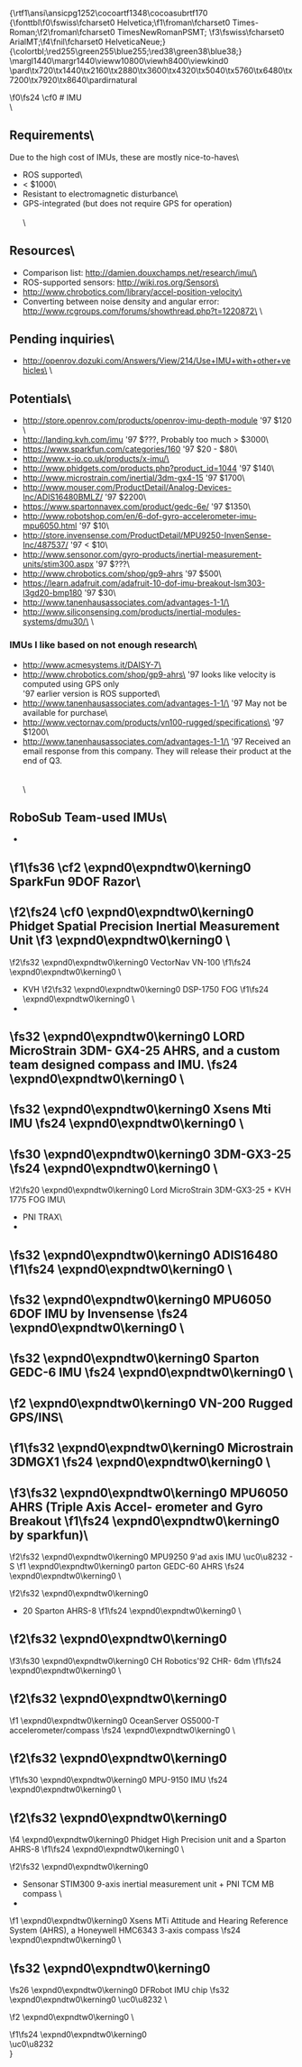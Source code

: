 {\rtf1\ansi\ansicpg1252\cocoartf1348\cocoasubrtf170
{\fonttbl\f0\fswiss\fcharset0 Helvetica;\f1\froman\fcharset0 Times-Roman;\f2\froman\fcharset0 TimesNewRomanPSMT;
\f3\fswiss\fcharset0 ArialMT;\f4\fnil\fcharset0 HelveticaNeue;}
{\colortbl;\red255\green255\blue255;\red38\green38\blue38;}
\margl1440\margr1440\vieww10800\viewh8400\viewkind0
\pard\tx720\tx1440\tx2160\tx2880\tx3600\tx4320\tx5040\tx5760\tx6480\tx7200\tx7920\tx8640\pardirnatural

\f0\fs24 \cf0 # IMU\
\
## Requirements\
Due to the high cost of IMUs, these are mostly nice-to-haves\
- ROS supported\
- < $1000\
- Resistant to electromagnetic disturbance\
- GPS-integrated (but does not require GPS for operation)\
\
\
## Resources\
- Comparison list: http://damien.douxchamps.net/research/imu/\
- ROS-supported sensors: http://wiki.ros.org/Sensors\
- http://www.chrobotics.com/library/accel-position-velocity\
- Converting between noise density and angular error: http://www.rcgroups.com/forums/showthread.php?t=1220872\
\
## Pending inquiries\
- http://openrov.dozuki.com/Answers/View/214/Use+IMU+with+other+vehicles\
\
## Potentials\
- http://store.openrov.com/products/openrov-imu-depth-module \'97 $120	\
- http://landing.kvh.com/imu \'97 $???, Probably too much > $3000\
- https://www.sparkfun.com/categories/160 \'97 $20 - $80\
- http://www.x-io.co.uk/products/x-imu/\
- http://www.phidgets.com/products.php?product_id=1044 \'97 $140\
- http://www.microstrain.com/inertial/3dm-gx4-15 \'97 $1700\
- http://www.mouser.com/ProductDetail/Analog-Devices-Inc/ADIS16480BMLZ/ \'97 $2200\
- https://www.spartonnavex.com/product/gedc-6e/ \'97 $1350\
- http://www.robotshop.com/en/6-dof-gyro-accelerometer-imu-mpu6050.html \'97 $10\
- http://store.invensense.com/ProductDetail/MPU9250-InvenSense-Inc/487537/ \'97 < $10\
- http://www.sensonor.com/gyro-products/inertial-measurement-units/stim300.aspx \'97 $???\
- http://www.chrobotics.com/shop/gp9-ahrs \'97 $500\
- https://learn.adafruit.com/adafruit-10-dof-imu-breakout-lsm303-l3gd20-bmp180 \'97 $30\
- http://www.tanenhausassociates.com/advantages-1-1/\
- http://www.siliconsensing.com/products/inertial-modules-systems/dmu30/\
\
### IMUs I like based on not enough research\
- http://www.acmesystems.it/DAISY-7\
- http://www.chrobotics.com/shop/gp9-ahrs\
\'97 looks like velocity is computed using GPS only\
\'97 earlier version is ROS supported\
- http://www.tanenhausassociates.com/advantages-1-1/\
\'97 May not be available for purchase\
- http://www.vectornav.com/products/vn100-rugged/specifications\
\'97 $1200\
- http://www.tanenhausassociates.com/advantages-1-1/\
\'97 Received an email response from this company. They will release their product at the end of Q3.\
\
\
\
## RoboSub Team-used IMUs\
- 
\f1\fs36 \cf2 \expnd0\expndtw0\kerning0
SparkFun 9DOF Razor\
- 
\f2\fs24 \cf0 \expnd0\expndtw0\kerning0
Phidget Spatial Precision Inertial Measurement Unit
\f3 \expnd0\expndtw0\kerning0
\
- 
\f2\fs32 \expnd0\expndtw0\kerning0
VectorNav VN-100 
\f1\fs24 \expnd0\expndtw0\kerning0
\
- KVH 
\f2\fs32 \expnd0\expndtw0\kerning0
DSP-1750 FOG 
\f1\fs24 \expnd0\expndtw0\kerning0
\
- 
\fs32 \expnd0\expndtw0\kerning0
LORD MicroStrain 3DM- GX4-25 AHRS, and a custom team designed compass and IMU. 
\fs24 \expnd0\expndtw0\kerning0
\
- 
\fs32 \expnd0\expndtw0\kerning0
Xsens Mti IMU
\fs24 \expnd0\expndtw0\kerning0
\
- 
\fs30 \expnd0\expndtw0\kerning0
3DM-GX3-25 
\fs24 \expnd0\expndtw0\kerning0
\
- 
\f2\fs20 \expnd0\expndtw0\kerning0
Lord MicroStrain 3DM-GX3-25 + KVH 1775 FOG IMU\
- PNI TRAX\
- 
\fs32 \expnd0\expndtw0\kerning0
ADIS16480 
\f1\fs24 \expnd0\expndtw0\kerning0
\
- 
\fs32 \expnd0\expndtw0\kerning0
MPU6050 6DOF IMU by Invensense 
\fs24 \expnd0\expndtw0\kerning0
\
- 
\fs32 \expnd0\expndtw0\kerning0
Sparton GEDC-6 IMU 
\fs24 \expnd0\expndtw0\kerning0
\
- 
\f2 \expnd0\expndtw0\kerning0
VN-200 Rugged GPS/INS\
- 
\f1\fs32 \expnd0\expndtw0\kerning0
Microstrain 3DMGX1 
\fs24 \expnd0\expndtw0\kerning0
\
- 
\f3\fs32 \expnd0\expndtw0\kerning0
MPU6050 AHRS (Triple Axis Accel- erometer and Gyro Breakout 
\f1\fs24 \expnd0\expndtw0\kerning0
by sparkfun)\
- 
\f2\fs32 \expnd0\expndtw0\kerning0
MPU9250 9\'ad axis IMU \uc0\u8232 - S
\f1 \expnd0\expndtw0\kerning0
parton GEDC-60 AHRS 
\fs24 \expnd0\expndtw0\kerning0
\

\f2\fs32 \expnd0\expndtw0\kerning0
- 20 Sparton AHRS-8 
\f1\fs24 \expnd0\expndtw0\kerning0
\

\f2\fs32 \expnd0\expndtw0\kerning0
- 
\f3\fs30 \expnd0\expndtw0\kerning0
CH Robotics\'92 CHR- 6dm 
\f1\fs24 \expnd0\expndtw0\kerning0
\

\f2\fs32 \expnd0\expndtw0\kerning0
- 
\f1 \expnd0\expndtw0\kerning0
OceanServer OS5000-T accelerometer/compass 
\fs24 \expnd0\expndtw0\kerning0
\

\f2\fs32 \expnd0\expndtw0\kerning0
- 
\f1\fs30 \expnd0\expndtw0\kerning0
MPU-9150 IMU 
\fs24 \expnd0\expndtw0\kerning0
\

\f2\fs32 \expnd0\expndtw0\kerning0
- 
\f4 \expnd0\expndtw0\kerning0
Phidget High Precision unit and a Sparton AHRS-8 
\f1\fs24 \expnd0\expndtw0\kerning0
\

\f2\fs32 \expnd0\expndtw0\kerning0
- Sensonar STIM300 9-axis inertial measurement unit + PNI TCM MB compass \
- 
\f1 \expnd0\expndtw0\kerning0
Xsens MTi Attitude and Hearing Reference System (AHRS), a Honeywell HMC6343 3-axis compass 
\fs24 \expnd0\expndtw0\kerning0
\

\fs32 \expnd0\expndtw0\kerning0
- 
\fs26 \expnd0\expndtw0\kerning0
DFRobot IMU chip 
\fs32 \expnd0\expndtw0\kerning0
\uc0\u8232 \

\f2 \expnd0\expndtw0\kerning0
\

\f1\fs24 \expnd0\expndtw0\kerning0
\
\uc0\u8232 \
}